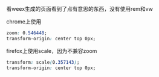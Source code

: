 

看weex生成的页面看到了点有意思的东西，没有使用rem和vw

chrome上使用
```css
zoom: 0.546448;
transform-origin: center top 0px;
```



firefox上使用scale，因为不兼容zoom

```css
transform: scale(0.357143);
transform-origin: center top 0px;
```
